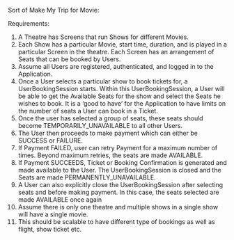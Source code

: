 Sort of Make My Trip for Movie:

Requirements:

1. A Theatre has Screens that run Shows for different Movies.
2. Each Show has a particular Movie, start time, duration, and is played in a particular Screen in the theatre. Each Screen has an arrangement of Seats that can be booked by Users.
3. Assume all Users are registered, authenticated, and logged in to the Application.
4. Once a User selects a particular show to book tickets for, a UserBookingSession starts. Within this UserBookingSession, a User will be able to get the Available Seats for the show and select the Seats he wishes to book. It is a ‘good to have’ for the Application to have limits on the number of seats a User can book in a Ticket.
5. Once the user has selected a group of seats, these seats should become TEMPORARILY_UNAVAILABLE to all other Users.
6. The User then proceeds to make payment which can either be SUCCESS or FAILURE.
7. If Payment FAILED, user can retry Payment for a maximum number of times. Beyond maximum retries, the seats are made AVAILABLE.
8. If Payment SUCCEEDS, Ticket or Booking Confirmation is generated and made available to the User. The UserBookingSession is closed and the Seats are made PERMANENTLY_UNAVAILABLE.
9. A User can also explicitly close the UserBookingSession after selecting seats and before making payment. In this case, the seats selected are made AVAILABLE once again
10. Assume there is only one theatre and multiple shows in a single show will have a single movie.
11. This should be scalable to have different type of bookings as well as flight, show ticket etc.
